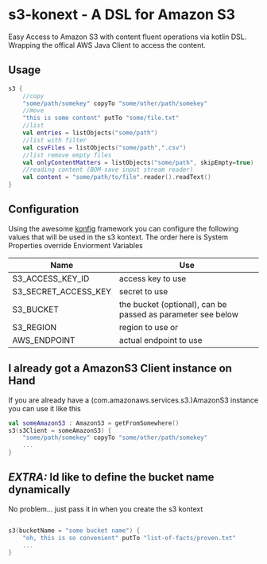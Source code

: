 s3-konext - A DSL for Amazon S3
=======================================

Easy Access to Amazon S3 with content fluent operations via kotlin DSL.
Wrapping the offical AWS Java Client to access the content.

Usage
----
```kotlin
s3 {
    //copy
    "some/path/somekey" copyTo "some/other/path/somekey"
    //move
    "this is some content" putTo "some/file.txt"
    //list
    val entries = listObjects("some/path")
    //list with filter
    val csvFiles = listObjects("some/path",".csv")
    //list remove empty files
    val onlyContentMatters = listObjects("some/path", skipEmpty=true)
    //reading content (BOM-save input stream reader)
    val content = "some/path/to/file".reader().readText()
}
```

Configuration
----
Using the awesome [konfig](https://github.com/npryce/konfig) framework you can configure the following values that will be used in the s3 kontext. The order here is System Properties override Enviorment Variables

| Name                  | Use                       |
| -------------         |-------------              |
| S3_ACCESS_KEY_ID      | access key to use         |
| S3_SECRET_ACCESS_KEY  | secret to use             |
| S3_BUCKET             | the bucket (optional), can be passed as parameter see below     |
| S3_REGION             | region to use or          |
| AWS_ENDPOINT          | actual endpoint to use    |

I already got a AmazonS3 Client instance on Hand
-----
If you are already have a (com.amazonaws.services.s3.)AmazonS3 instance you can use it like this
```kotlin
val someAmazonS3 : AmazonS3 = getFromSomewhere()
s3(s3Client = someAmazonS3) {
    "some/path/somekey" copyTo "some/other/path/somekey"
    ...
}
```
_EXTRA:_ Id like to define the bucket name dynamically
-----
No problem... just pass it in when you create the s3 kontext
```kotlin

s3(bucketName = "some bucket name") {
    "oh, this is so convenient" putTo "list-of-facts/proven.txt"
    ...
}
```
